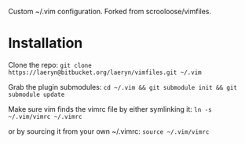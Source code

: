 Custom ~/.vim configuration. Forked from scrooloose/vimfiles.

Installation
============

Clone the repo:
`git clone https://laeryn@bitbucket.org/laeryn/vimfiles.git ~/.vim`

Grab the plugin submodules:
`cd ~/.vim && git submodule init && git submodule update`


Make sure vim finds the vimrc file by either symlinking it:
`ln -s ~/.vim/vimrc ~/.vimrc`

or by sourcing it from  your own ~/.vimrc:
`source ~/.vim/vimrc`
